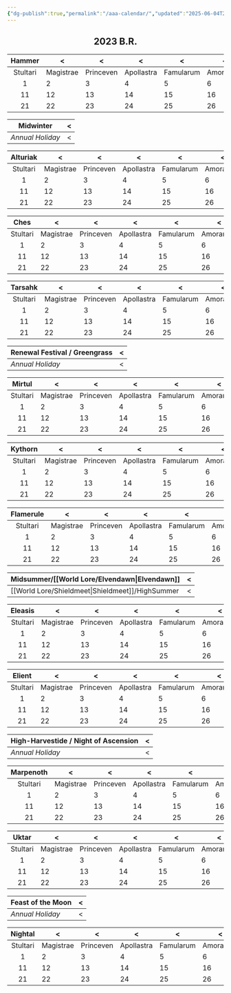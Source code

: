```yaml
---
{"dg-publish":true,"permalink":"/aaa-calendar/","updated":"2025-06-04T22:35:39.160-05:00"}
---
```


## <center>2023 B.R.</center>

|  Hammer  | <         | <         | <          | <         | <         | <       | <        | <       | <        |
| :------: | --------- | --------- | ---------- | --------- | --------- | ------- | -------- | ------- | -------- |
| Stultari | Magistrae | Princeven | Apollastra | Famularum | Amoranthe | Currion | Leontari | Solitra | Draconel |
|    1     | 2         | 3         | 4          | 5         | 6         | 7       | 8        | 9       | 10       |
|    11    | 12        | 13        | 14         | 15        | 16        | 17      | 18       | 19      | 20       |
|    21    | 22        | 23        | 24         | 25        | 26        | 27      | 28       | 29      | 30       |

| Midwinter        | <   |
| ---------------- | --- |
| *Annual Holiday* | <   |

| Alturiak | <         | <         | <          | <         | <         | <       | <        | <       | <        |
| :------: | --------- | --------- | ---------- | --------- | --------- | ------- | -------- | ------- | -------- |
| Stultari | Magistrae | Princeven | Apollastra | Famularum | Amoranthe | Currion | Leontari | Solitra | Draconel |
|    1     | 2         | 3         | 4          | 5         | 6         | 7       | 8        | 9       | 10       |
|    11    | 12        | 13        | 14         | 15        | 16        | 17      | 18       | 19      | 20       |
|    21    | 22        | 23        | 24         | 25        | 26        | 27      | 28       | 29      | 30       |

|   Ches   | <         | <         | <          | <         | <         | <       | <        | <       | <        |
| :------: | --------- | --------- | ---------- | --------- | --------- | ------- | -------- | ------- | -------- |
| Stultari | Magistrae | Princeven | Apollastra | Famularum | Amoranthe | Currion | Leontari | Solitra | Draconel |
|    1     | 2         | 3         | 4          | 5         | 6         | 7       | 8        | 9       | 10       |
|    11    | 12        | 13        | 14         | 15        | 16        | 17      | 18       | 19      | 20       |
|    21    | 22        | 23        | 24         | 25        | 26        | 27      | 28       | 29      | 30       |

| Tarsahk  | <         | <         | <          | <         | <         | <       | <        | <       | <        |
|:--------:| --------- | --------- | ---------- | --------- | --------- | ------- | -------- | ------- | -------- |
| Stultari | Magistrae | Princeven | Apollastra | Famularum | Amoranthe | Currion | Leontari | Solitra | Draconel |
|    1     | 2         | 3         | 4          | 5         | 6         | 7       | 8        | 9       | 10       |
|    11    | 12        | 13        | 14         | 15        | 16        | 17      | 18       | 19      | 20       |
|    21    | 22        | 23        | 24         | 25        | 26        | 27      | 28       | 29      | 30       |

| Renewal Festival / Greengrass | <   |
| ----------------------------- | --- |
| *Annual Holiday*              | <   |

|  Mirtul  | <         | <         | <          | <         | <         | <       | <        | <       | <        |
| :------: | --------- | --------- | ---------- | --------- | --------- | ------- | -------- | ------- | -------- |
| Stultari | Magistrae | Princeven | Apollastra | Famularum | Amoranthe | Currion | Leontari | Solitra | Draconel |
|    1     | 2         | 3         | 4          | 5         | 6         | 7       | 8        | 9       | 10       |
|    11    | 12        | 13        | 14         | 15        | 16        | 17      | 18       | 19      | 20       |
|    21    | 22        | 23        | 24         | 25        | 26        | 27      | 28       | 29      | 30       |

| Kythorn  | <         | <         | <          | <         | <         | <       | <        | <       | <        |
| :------: | --------- | --------- | ---------- | --------- | --------- | ------- | -------- | ------- | -------- |
| Stultari | Magistrae | Princeven | Apollastra | Famularum | Amoranthe | Currion | Leontari | Solitra | Draconel |
|    1     | 2         | 3         | 4          | 5         | 6         | 7       | 8        | 9       | 10       |
|    11    | 12        | 13        | 14         | 15        | 16        | 17      | 18       | 19      | 20       |
|    21    | 22        | 23        | 24         | 25        | 26        | 27      | 28       | 29      | 30       |

| Flamerule | <         | <         | <          | <         | <         | <       | <        | <       | <        |
| :-------: | --------- | --------- | ---------- | --------- | --------- | ------- | -------- | ------- | -------- |
| Stultari  | Magistrae | Princeven | Apollastra | Famularum | Amoranthe | Currion | Leontari | Solitra | Draconel |
|     1     | 2         | 3         | 4          | 5         | 6         | 7       | 8        | 9       | 10       |
|    11     | 12        | 13        | 14         | 15        | 16        | 17      | 18       | 19      | 20       |
|    21     | 22        | 23        | 24         | 25        | 26        | 27      | 28       | 29      | 30       |

| Midsummer/[[World Lore/Elvendawn\|Elvendawn]]                   | <   |
| ----------------------------------------- | --- |
|         [[World Lore/Shieldmeet\|Shieldmeet]]/HighSummer         | <   |

| Eleasis  | <         | <         | <          | <         | <         | <       | <        | <       | <        |
| :------: | --------- | --------- | ---------- | --------- | --------- | ------- | -------- | ------- | -------- |
| Stultari | Magistrae | Princeven | Apollastra | Famularum | Amoranthe | Currion | Leontari | Solitra | Draconel |
|    1     | 2         | 3         | 4          | 5         | 6         | 7       | 8        | 9       | 10       |
|    11    | 12        | 13        | 14         | 15        | 16        | 17      | 18       | 19      | 20       |
|    21    | 22        | 23        | 24         | 25        | 26        | 27      | 28       | 29      | 30       |

|  Elient  | <         | <         | <          | <         | <         | <       | <        | <       | <        |
| :------: | --------- | --------- | ---------- | --------- | --------- | ------- | -------- | ------- | -------- |
| Stultari | Magistrae | Princeven | Apollastra | Famularum | Amoranthe | Currion | Leontari | Solitra | Draconel |
|    1     | 2         | 3         | 4          | 5         | 6         | 7       | 8        | 9       | 10       |
|    11    | 12        | 13        | 14         | 15        | 16        | 17      | 18       | 19      | 20       |
|    21    | 22        | 23        | 24         | 25        | 26        | 27      | 28       | 29      | 30       |

| High-Harvestide / Night of Ascension | <   |
| ------------------------------------ | --- |
| *Annual Holiday*                     | <   |

| Marpenoth | <         | <         | <          | <         | <         | <       | <        | <       | <        |
| :-------: | --------- | --------- | ---------- | --------- | --------- | ------- | -------- | ------- | -------- |
| Stultari  | Magistrae | Princeven | Apollastra | Famularum | Amoranthe | Currion | Leontari | Solitra | Draconel |
|     1     | 2         | 3         | 4          | 5         | 6         | 7       | 8        | 9       | 10       |
|    11     | 12        | 13        | 14         | 15        | 16        | 17      | 18       | 19      | 20       |
|    21     | 22        | 23        | 24         | 25        | 26        | 27      | 28       | 29      | 30       |

|  Uktar   | <         | <         | <          | <         | <         | <       | <        | <       | <        |
| :------: | --------- | --------- | ---------- | --------- | --------- | ------- | -------- | ------- | -------- |
| Stultari | Magistrae | Princeven | Apollastra | Famularum | Amoranthe | Currion | Leontari | Solitra | Draconel |
|    1     | 2         | 3         | 4          | 5         | 6         | 7       | 8        | 9       | 10       |
|    11    | 12        | 13        | 14         | 15        | 16        | 17      | 18       | 19      | 20       |
|    21    | 22        | 23        | 24         | 25        | 26        | 27      | 28       | 29      | 30       |

|          Feast of the Moon         | <   |
| ---------------------------------- | --- |
| *Annual Holiday*                   | <   |

| Nightal  | <         | <         | <          | <         | <         | <       | <        | <       | <        |
| :------: | --------- | --------- | ---------- | --------- | --------- | ------- | -------- | ------- | -------- |
| Stultari | Magistrae | Princeven | Apollastra | Famularum | Amoranthe | Currion | Leontari | Solitra | Draconel |
|    1     | 2         | 3         | 4          | 5         | 6         | 7       | 8        | 9       | 10       |
|    11    | 12        | 13        | 14         | 15        | 16        | 17      | 18       | 19      | 20       |
|    21    | 22        | 23        | 24         | 25        | 26        | 27      | 28       | 29      | 30       |